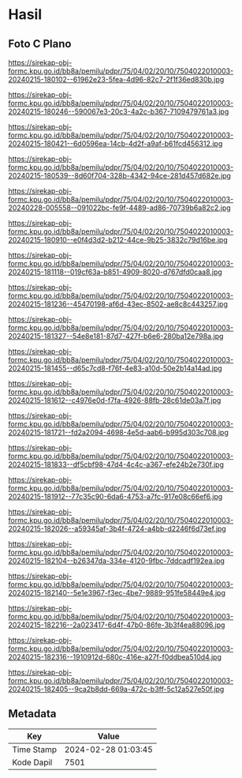 # Hasil

## Foto C Plano

https://sirekap-obj-formc.kpu.go.id/bb8a/pemilu/pdpr/75/04/02/20/10/7504022010003-20240215-180102--61962e23-5fea-4d96-82c7-2f1f36ed830b.jpg

https://sirekap-obj-formc.kpu.go.id/bb8a/pemilu/pdpr/75/04/02/20/10/7504022010003-20240215-180246--590067e3-20c3-4a2c-b367-7109479761a3.jpg

https://sirekap-obj-formc.kpu.go.id/bb8a/pemilu/pdpr/75/04/02/20/10/7504022010003-20240215-180421--6d0596ea-14cb-4d2f-a9af-b61fcd456312.jpg

https://sirekap-obj-formc.kpu.go.id/bb8a/pemilu/pdpr/75/04/02/20/10/7504022010003-20240215-180539--8d60f704-328b-4342-94ce-281d457d682e.jpg

https://sirekap-obj-formc.kpu.go.id/bb8a/pemilu/pdpr/75/04/02/20/10/7504022010003-20240228-005558--091022bc-fe9f-4489-ad86-70739b6a82c2.jpg

https://sirekap-obj-formc.kpu.go.id/bb8a/pemilu/pdpr/75/04/02/20/10/7504022010003-20240215-180910--e0f4d3d2-b212-44ce-9b25-3832c79d16be.jpg

https://sirekap-obj-formc.kpu.go.id/bb8a/pemilu/pdpr/75/04/02/20/10/7504022010003-20240215-181118--019cf63a-b851-4909-8020-d767dfd0caa8.jpg

https://sirekap-obj-formc.kpu.go.id/bb8a/pemilu/pdpr/75/04/02/20/10/7504022010003-20240215-181236--45470198-af6d-43ec-8502-ae8c8c443257.jpg

https://sirekap-obj-formc.kpu.go.id/bb8a/pemilu/pdpr/75/04/02/20/10/7504022010003-20240215-181327--54e8e181-87d7-427f-b6e6-280ba12e798a.jpg

https://sirekap-obj-formc.kpu.go.id/bb8a/pemilu/pdpr/75/04/02/20/10/7504022010003-20240215-181455--d65c7cd8-f76f-4e83-a10d-50e2b14a14ad.jpg

https://sirekap-obj-formc.kpu.go.id/bb8a/pemilu/pdpr/75/04/02/20/10/7504022010003-20240215-181612--c4976e0d-f7fa-4926-88fb-28c61de03a7f.jpg

https://sirekap-obj-formc.kpu.go.id/bb8a/pemilu/pdpr/75/04/02/20/10/7504022010003-20240215-181721--fd2a2094-4698-4e5d-aab6-b995d303c708.jpg

https://sirekap-obj-formc.kpu.go.id/bb8a/pemilu/pdpr/75/04/02/20/10/7504022010003-20240215-181833--df5cbf98-47d4-4c4c-a367-efe24b2e730f.jpg

https://sirekap-obj-formc.kpu.go.id/bb8a/pemilu/pdpr/75/04/02/20/10/7504022010003-20240215-181912--77c35c90-6da6-4753-a7fc-917e08c66ef6.jpg

https://sirekap-obj-formc.kpu.go.id/bb8a/pemilu/pdpr/75/04/02/20/10/7504022010003-20240215-182026--a59345af-3b4f-4724-a4bb-d2246f6d73ef.jpg

https://sirekap-obj-formc.kpu.go.id/bb8a/pemilu/pdpr/75/04/02/20/10/7504022010003-20240215-182104--b26347da-334e-4120-9fbc-7ddcadf192ea.jpg

https://sirekap-obj-formc.kpu.go.id/bb8a/pemilu/pdpr/75/04/02/20/10/7504022010003-20240215-182140--5e1e3967-f3ec-4be7-9889-951fe58449e4.jpg

https://sirekap-obj-formc.kpu.go.id/bb8a/pemilu/pdpr/75/04/02/20/10/7504022010003-20240215-182216--2a023417-6d4f-47b0-86fe-3b3f4ea88096.jpg

https://sirekap-obj-formc.kpu.go.id/bb8a/pemilu/pdpr/75/04/02/20/10/7504022010003-20240215-182316--1910912d-680c-416e-a27f-f0ddbea510d4.jpg

https://sirekap-obj-formc.kpu.go.id/bb8a/pemilu/pdpr/75/04/02/20/10/7504022010003-20240215-182405--9ca2b8dd-669a-472c-b3ff-5c12a527e50f.jpg


## Metadata

| Key        | Value               |
| ---------- | ------------------- |
| Time Stamp | 2024-02-28 01:03:45 |
| Kode Dapil | 7501                |



